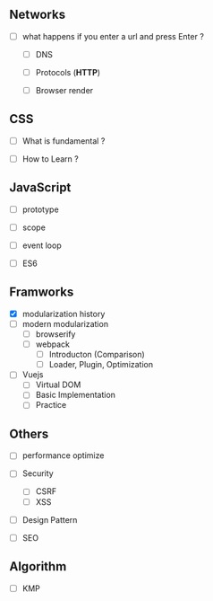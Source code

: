 ## Networks

- [ ] what happens if you enter a url and press Enter ?
  - [ ] DNS
  - [ ] Protocols (**HTTP**)
  - [ ] Browser render



## CSS

- [ ] What is fundamental ?
- [ ] How to Learn ?



## JavaScript
- [ ] prototype
- [ ] scope
- [ ] event loop
- [ ] ES6


## Framworks
- [x] modularization history
- [ ] modern modularization
  - [ ] browserify 
  - [ ] webpack
    - [ ] Introducton (Comparison)
    - [ ] Loader, Plugin, Optimization
- [ ] Vuejs
  - [ ] Virtual DOM
  - [ ] Basic Implementation
  - [ ] Practice

## Others

- [ ] performance	optimize
- [ ] Security
  - [ ] CSRF
  - [ ] XSS
- [ ] Design Pattern
- [ ] SEO


## Algorithm

- [ ] KMP
